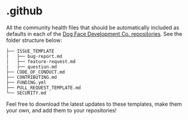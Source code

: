 # .github

All the community health files that should be automatically included as defaults in each of the [Dog Face Development Co. repositories](https://github.com/orgs/Dog-Face-Development/repositories). See the folder structure below:

```text
├── ISSUE_TEMPLATE
|   ├── bug-report.md
|   ├── feature-request.md
|   ├── question.md
├── CODE_OF_CONDUCT.md
├── CONTRIBUTING.md
├── FUNDING.yml
├── PULL_REQUEST_TEMPLATE.md
└── SECURITY.md
```

Feel free to download the latest updates to these templates, make them your own, and add them to your repositories!
